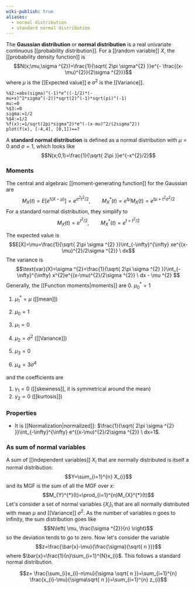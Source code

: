 ```yaml
---
wiki-publish: true
aliases:
  - normal distribution
  - standard normal distribution
---
```

The **Gaussian distribution** or **normal distribution** is a real univariate continuous [[probability distribution]]. For a [[random variable]] $X$, the [[probability density function]] is
$$N(x;\mu,\sigma ^{2})=\frac{1}{\sqrt{ 2\pi \sigma^{2} }}e^{- \frac{(x-\mu)^{2}}{2\sigma ^{2}}}$$
where $\mu$ is the [[Expected value]] e $\sigma ^{2}$ is the [[Variance]].

```mathpad
%$2:=abs(sigma)^(-1)*e^((-1/2)*(-mu+x)^2*sigma^(-2))*sqrt(2)^(-1)*sqrt(pi)^(-1)
mu:=0
%$3:=0
sigma:=1/2
%$4:=1/2
%f(x):=1/sqrt(2pi*sigma^2)*e^(-(x-mu)^2/(2sigma^2))
plot(f(x), [-4,4], [0,1])==?
```


A **standard normal distribution** is defined as a normal distribution with $\mu=0$ and $\sigma=1$, which looks like
$$N(x;0,1)=\frac{1}{\sqrt{ 2\pi }}e^{-x^{2}/2}$$
### Moments
The central and algebraic [[moment-generating function]] for the Gaussian are
$$M_{X}(t)=E[e^{t(X-\mu)}]=e^{\sigma ^{2}t^{2}/2},\qquad M_{X}^{*}(t)=e^{t\mu}M_{X}(t)=e^{t\mu+t^{2}\sigma ^{2}/2}$$
For a standard normal distribution, they simplify to
$$M_{X}(t)=e^{t^{2}/2},\qquad M_{X}^{*}(t)=e^{t+t^{2}/2}$$


The expected value is
$$E[X]=\mu=\frac{1}{\sqrt{ 2\pi \sigma ^{2} }}\int_{-\infty}^{\infty} xe^{(x-\mu)^{2}/2\sigma ^{2}} \ dx$$
The variance is
$$\text{var}(X)=\sigma ^{2}=\frac{1}{\sqrt{ 2\pi \sigma ^{2} }}\int_{-\infty}^{\infty} x^{2}e^{(x-\mu)^{2}/2\sigma ^{2}} \ dx - \mu ^{2} $$
Generally, the [[Function moments|moments]] are
0. $\mu_{0}^{*}=1$
1. $\mu_{1}^{*}=\mu$ ([[mean]])

0. $\mu_{0}=1$
1. $\mu_{1}=0$
2. $\mu_{2}=\sigma ^{2}$ ([[Variance]])
3. $\mu_{3}=0$
4. $\mu_{4}=3\sigma^{4}$

and the coefficients are
1. $\gamma_{1}=0$ ([[skewness]], it is symmetrical around the mean)
2. $\gamma_{2}=0$ ([[kurtosis]])
### Properties
- It is [[Normalization|normalized]]: $\frac{1}{\sqrt{ 2\pi \sigma ^{2} }}\int_{-\infty}^{\infty} e^{(x-\mu)^{2}/2\sigma ^{2}} \ dx=1$.
### As sum of normal variables
A sum of [[independent variables]] $X_{i}$ that are normally distributed is itself a normal distribution:
$$Y=\sum_{i=1}^{n} X_{i}$$
and its MGF is the sum of all the MGF over $x$:
$$M_{Y}^{*}(t)=\prod_{i=1}^{n}M_{X}^{*}(t)$$
Let's consider a set of normal variables $\{X_{i}\}_{i}$ that are all normally distributed with mean $\mu$ and [[Variance]] $\sigma ^{2}$. As the number of variables $n$ goes to infinity, the sum distribution goes like
$$N\left( \mu, \frac{\sigma ^{2}}{n} \right)$$
so the deviation tends to go to zero. Now let's consider the variable
$$z=\frac{\bar{x}-\mu}{\frac{\sigma}{\sqrt{ n }}}$$
where $\bar{x}=\frac{1}{n}\sum_{i=1}^{N}x_{i}$. This follows a standard normal distribution.


$$z= \frac{\sum_{i}x_{i}-n\mu}{\sigma \sqrt{ n }}=\sum_{i=1}^{n} \frac{x_{i}-\mu}{\sigma\sqrt{ n }}=\sum_{i=1}^{n} z_{i}$$
